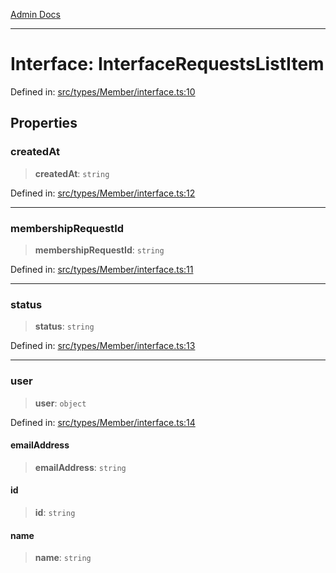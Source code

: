 [Admin Docs](/)

---

# Interface: InterfaceRequestsListItem

Defined in: [src/types/Member/interface.ts:10](https://github.com/PalisadoesFoundation/talawa-admin/blob/main/src/types/Member/interface.ts#L10)

## Properties

### createdAt

> **createdAt**: `string`

Defined in: [src/types/Member/interface.ts:12](https://github.com/PalisadoesFoundation/talawa-admin/blob/main/src/types/Member/interface.ts#L12)

---

### membershipRequestId

> **membershipRequestId**: `string`

Defined in: [src/types/Member/interface.ts:11](https://github.com/PalisadoesFoundation/talawa-admin/blob/main/src/types/Member/interface.ts#L11)

---

### status

> **status**: `string`

Defined in: [src/types/Member/interface.ts:13](https://github.com/PalisadoesFoundation/talawa-admin/blob/main/src/types/Member/interface.ts#L13)

---

### user

> **user**: `object`

Defined in: [src/types/Member/interface.ts:14](https://github.com/PalisadoesFoundation/talawa-admin/blob/main/src/types/Member/interface.ts#L14)

#### emailAddress

> **emailAddress**: `string`

#### id

> **id**: `string`

#### name

> **name**: `string`
